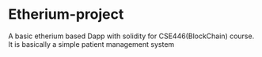 # Etherium-project
A basic etherium based Dapp with solidity for CSE446(BlockChain) course. It is basically a simple patient management system
